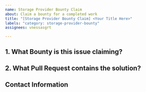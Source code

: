 ```yaml
---
name: Storage Provider Bounty Claim
about: Claim a bounty for a completed work
title: "[Storage Provider Bounty Claim] <Your Title Here>"
labels: "category: storage-provider-bounty"
assignees: vnessasgrt

---
```


## 1. What Bounty is this issue claiming?

<!-- link to Bounty in this repo -->

## 2. What Pull Request contains the solution?

<!-- link to Pull Request closing the Bounty issue, the Pull Request must be merged and you must be the primary author -->

## Contact Information

<!-- IMPORTANT: once you're done, please send a link to this issue AND your payment information to storageproviderbounties@fil.org-->


